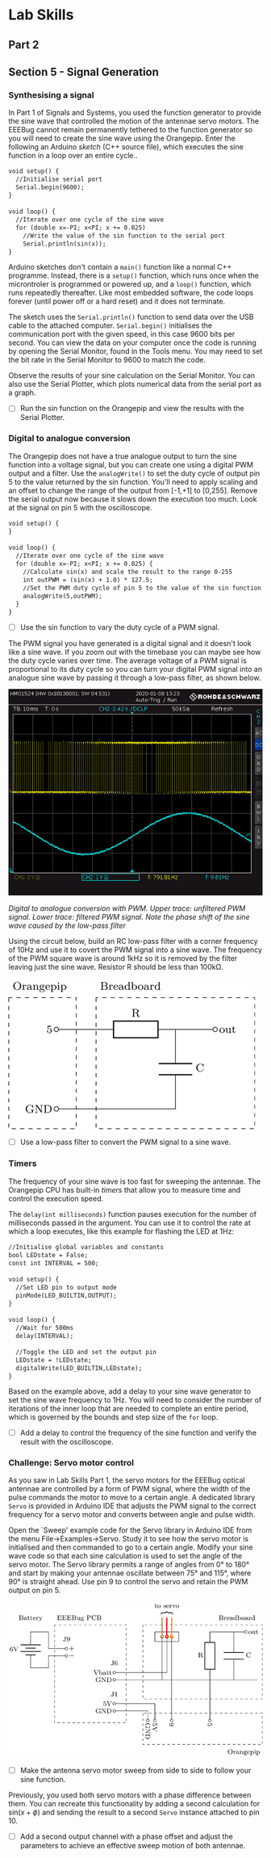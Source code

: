 # Lab Skills
## Part 2
## Section 5 - Signal Generation
	
### Synthesising a signal
	
In Part 1 of Signals and Systems, you used the function generator to provide the sine wave that controlled the motion of the antennae servo motors.
The EEEBug cannot remain permanently tethered to the function generator so you will need to create the sine wave using the Orangepip.
Enter the following an Arduino *sketch* (C++ source file), which executes the sine function in a loop over an entire cycle.. 
		
    void setup() {
      //Initialise serial port
      Serial.begin(9600);
    }

    void loop() {
      //Iterate over one cycle of the sine wave
      for (double x=-PI; x<PI; x += 0.025)
        //Write the value of the sin function to the serial port
        Serial.println(sin(x));
    }

Arduino sketches don't contain a `main()` function like a normal C++ programme.
Instead, there is a `setup()` function, which runs once when the microntroler is programmed or powered up, and a `loop()` function, which runs repeatedly thereafter.
Like most embedded software, the code loops forever (until power off or a hard reset) and it does not terminate.

The sketch uses the `Serial.println()` function to send data over the USB cable to the attached computer.
`Serial.begin()` initialises the communication port with the given speed, in this case 9600 bits per second.
You can view the data on your computer once the code is running by opening the Serial Monitor, found in the Tools menu.
You may need to set the bit rate in the Serial Monitor to 9600 to match the code.
		
Observe the results of your sine calculation on the Serial Monitor.
You can also use the Serial Plotter, which plots numerical data from the serial port as a graph.
		
- [ ] Run the sin function on the Orangepip and view the results with the Serial Plotter.

### Digital to analogue conversion

The Orangepip does not have a true analogue output to turn the sine function into a voltage signal, but you can create one using a digital PWM output and a filter.
Use the `analogWrite()` to set the duty cycle of output pin 5 to the value returned by the sin function.
You'll need to apply scaling and an offset to change the range of the output from [-1,+1] to [0,255].
Remove the serial output now because it slows down the execution too much.
Look at the signal on pin 5 with the oscilloscope.
			
    void setup() {
    }

    void loop() {
      //Iterate over one cycle of the sine wave
      for (double x=-PI; x<PI; x += 0.025) {
        //Calculate sin(x) and scale the result to the range 0-255
        int outPWM = (sin(x) + 1.0) * 127.5;
        //Set the PWM duty cycle of pin 5 to the value of the sin function
        analogWrite(5,outPWM);
      }
    }

- [ ] Use the sin function to vary the duty cycle of a PWM signal.
	
The PWM signal you have generated is a digital signal and it doesn't look like a sine wave.
If you zoom out with the timebase you can maybe see how the duty cycle varies over time.
The average voltage of a PWM signal is proportional to its duty cycle so you can turn your digital PWM signal into an analogue sine wave by passing it through a low-pass filter, as shown below.
	
![](graphics/EEEbug-pwm.png)

*Digital to analogue conversion with PWM. Upper trace: unfiltered PWM signal. Lower trace: filtered PWM signal. Note the phase shift of the sine wave caused by the low-pass filter*

Using the circuit below, build an RC low-pass filter with a corner frequency of 10Hz and use it to covert the PWM signal into a sine wave.
The frequency of the PWM square wave is around 1kHz so it is removed by the filter leaving just the sine wave.
Resistor R should be less than 100kΩ.
			
![A low-pass filter is used to remove the high-frequency pulses from the PWM output](graphics/EEEbug-pwmfilter.png)

- [ ] Use a low-pass filter to convert the PWM signal to a sine wave.
		
### Timers
	
The frequency of your sine wave is too fast for sweeping the antennae.
The Orangepip CPU has built-in *timers* that allow you to measure time and control the execution speed.
		
The `delay(int milliseconds)` function pauses execution for the number of milliseconds passed in the argument.
You can use it to control the rate at which a loop executes, like this example for flashing the LED at 1Hz:
			
    //Initialise global variables and constants	 
    bool LEDstate = False;
    const int INTERVAL = 500;

    void setup() {
      //Set LED pin to output mode
      pinMode(LED_BUILTIN,OUTPUT);	
    }

    void loop() {
      //Wait for 500ms
      delay(INTERVAL);

      //Toggle the LED and set the output pin
      LEDstate = !LEDstate;			
      digitalWrite(LED_BUILTIN,LEDstate);
    }

Based on the example above, add a delay to your sine wave generator to set the sine wave frequency to 1Hz.
You will need to consider the number of iterations of the inner loop that are needed to complete an entire period, which is governed by the bounds and step size of the `for` loop.

- [ ] Add a delay to control the frequency of the sine function and verify the result with the oscilloscope.
	
### Challenge: Servo motor control
As you saw in Lab Skills Part 1, the servo motors for the EEEBug optical antennae are controlled by a form of PWM signal, where the width of the pulse commands the motor to move to a certain angle.
A dedicated library `Servo` is provided in Arduino IDE that adjusts the PWM signal to the correct frequency for a servo motor and converts between angle and pulse width.
			
Open the `Sweep' example code for the Servo library in Arduino IDE from the menu File→Examples→Servo.
Study it to see how the servo motor is initialised and then commanded to go to a certain angle.
Modify your sine wave code so that each sine calculation is used to set the angle of the servo motor.
The Servo library permits a range of angles from 0° to 180° and start by making your antennae oscillate between 75° and 115°, where 90° is straight ahead.
Use pin 9 to control the servo and retain the PWM output on pin 5.
			
![Circuit diagram for controlling the servo motors with Orangepip](graphics/EEEbug-servo2.png)
			
- [ ] Make the antenna servo motor sweep from side to side to follow your sine function.

Previously, you used both servo motors with a phase difference between them.
You can recreate this functionality by adding a second calculation for $\text{sin}(x+\phi)$ and sending the result to a second `Servo` instance attached to pin 10.
			
- [ ] Add a second output channel with a phase offset and adjust the parameters to achieve an effective sweep motion of both antennae.	
